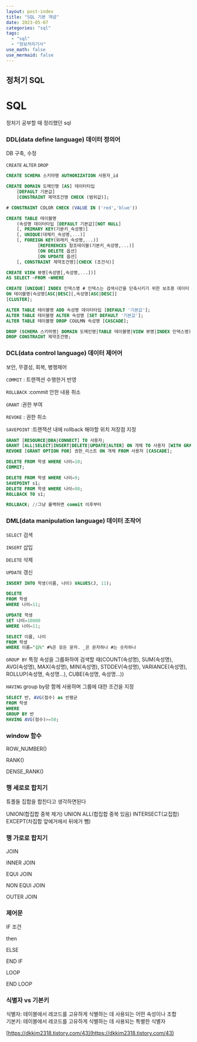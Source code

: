 ```yaml
---
layout: post-index
title: "SQL 기본 개념"
date: 2023-05-07
categories: "sql"
tags:
  - "sql"
  - "정보처리기사"
use_math: false
use_mermaid: false
---
```


## 정처기 SQL

# SQL

정처기 공부할 때 정리했던 sql

### DDL(data define language) 데이터 정의어

DB 구축, 수정

`CREATE` `ALTER` `DROP`

```sql
CREATE SCHEMA 스키마명 AUTHORIZATION 사용자_id

CREATE DOMAIN 도메인명 [AS] 데이터타입
	[DEFAULT 기본값]
	[CONSTRAINT 제약조건명 CHECK (범위값)];

# CONSTRAINT COLOR CHECK (VALUE IN ('red','blue'))

CREATE TABLE 테이블명
	(속성명 데이터타입 [DEFAULT 기본값][NOT NULL]
	[, PRIMARY KEY(기본키_속성명)]
	[, UNIQUE(대체키_속성명,...)]
	[, FOREIGN KEY(외래키_속성명,...)]
			[REFERENCES 참조테이블(기본키_속성명,...)]
			[ON DELETE 옵션]
			[ON UPDATE 옵션]
	[, CONSTRAINT 제약조건명][CHECK (조건식)]

CREATE VIEW 뷰명[속성명[,속성명,...])]
AS SELECT ~FROM ~WHERE

CREATE [UNIQUE] INDEX 인덱스명 # 인덱스는 검색시간을 단축시키기 위한 보조용 데이터 구조
ON 테이블명(속성명[ASC|DESC][,속성명[ASC|DESC]]
[CLUSTER];

ALTER TABLE 테이블명 ADD 속성명 데이터타입 [DEFAULT '기본값'];
ALTER TABLE 테이블명 ALTER 속성명 [SET DEFAULT '기본값'];
ALTER TABLE 테이블명 DROP COULMN 속성명 [CASCADE];

DROP (SCHEMA 스키마명| DOMAIN 도메인명|TABLE 테이블명|VIEW 뷰명|INDEX 인덱스명)[CASCADE|RESTRICT];
DROP CONSTRAINT 제약조건명;
```

### DCL(data control language) 데이터 제어어

보안, 무결성, 회복, 병행제어

`COMMIT` : 트랜잭션 수행한거 반영

`ROLLBACK` :commit 안한 내용 취소

`GRANT` :권한 부여

`REVOKE` : 권한 취소

`SAVEPOINT` :트랜잭션 내에 rollback 해야할 위치 저장점 지정

```sql
GRANT [RESOURCE|DBA|CONNECT] TO 사용자;
GRANT [ALL|SELECT|INSERT|DELETE|UPDATE|ALTER] ON 개체 TO 사용자 [WITH GRANT OPTION]; //with grant option은 남한테 권한 부여 권한
REVOKE [GRANT OPTION FOR] 권한_리스트 ON 개체 FROM 사용자 [CASCADE];

DELETE FROM 학생 WHERE 나이=10;
COMMIT;

DELETE FROM 학생 WHERE 나이=9;
SAVEPOINT s1;
DELETE FROM 학생 WHERE 나이=98;
ROLLBACK TO s1;

ROLLBACK; //그냥 롤백하면 commit 이후부터
```

### DML(data manipulation language) 데이터 조작어

`SELECT` 검색

`INSERT` 삽입

`DELETE` 삭제

`UPDATE` 갱신

```sql
INSERT INTO 학생(이름, 나이) VALUES(J, 11);

DELETE
FROM 학생
WHERE 나이=11;

UPDATE 학생
SET 나이=10000
WHERE 나이=11;

SELECT 이름, 나이
FROM 학생
WHERE 이름="김%" #%은 모든 문자. _은 문자하나 #는 숫자하나
```

`GROUP BY` 특정 속성을 그룹화하여 검색할 때(COUNT(속성명), SUM(속성명), AVG(속성명), MAX(속성명), MIN(속성명), STDDEV(속성명), VARIANCE(속성명), ROLLUP(속성명, 속성명…), CUBE(속성명, 속성명…))

`HAVING` group by랑 함께 사용하며 그룹에 대한 조건을 지정

```sql
SELECT 반, AVG(점수) as 반평균
FROM 학생
WHERE
GROUP BY 반
HAVING AVG(점수)>=50;
```

### window 함수

ROW_NUMBER()

RANK()

DENSE_RANK()

### 행 세로로 합치기

튜플들 집합을 합친다고 생각하면된다

UNION(합집합 중복 제거) UNION ALL(합집합 중복 있음) INTERSECT(교집합) EXCEPT(차집합 앞에거에서 뒤에거 뺌)

### 행 가로로 합치기

JOIN

INNER JOIN

EQUI JOIN

NON EQUI JOIN

OUTER JOIN

### 제어문

IF 조건

then

ELSE

END IF

LOOP

END LOOP

### 식별자 vs 기본키

식별자: 테이블에서 레코드를 고유하게 식별하는 데 사용되는 어떤 속성이나 조합  
기본키: 테이블에서 레코드를 고유하게 식별하는 데 사용되는 특별한 식별자

[https://dkkim2318.tistory.com/43](https://dkkim2318.tistory.com/43)
